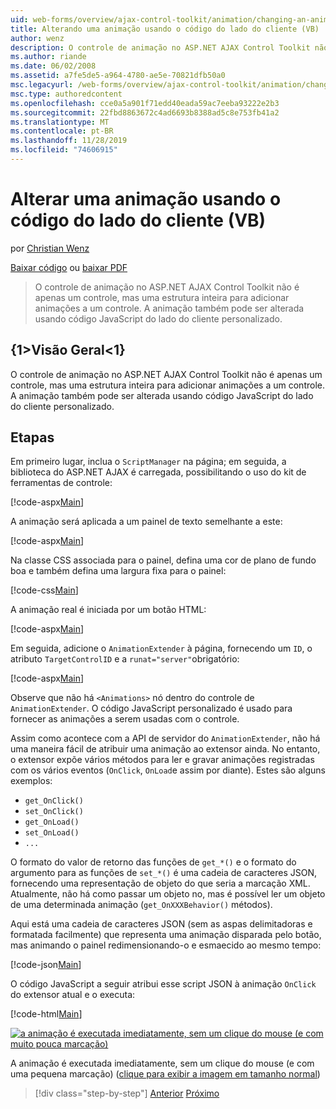 ```yaml
---
uid: web-forms/overview/ajax-control-toolkit/animation/changing-an-animation-using-client-side-code-vb
title: Alterando uma animação usando o código do lado do cliente (VB) | Microsoft Docs
author: wenz
description: O controle de animação no ASP.NET AJAX Control Toolkit não é apenas um controle, mas uma estrutura inteira para adicionar animações a um controle. A animação também pode...
ms.author: riande
ms.date: 06/02/2008
ms.assetid: a7fe5de5-a964-4780-ae5e-70821dfb50a0
msc.legacyurl: /web-forms/overview/ajax-control-toolkit/animation/changing-an-animation-using-client-side-code-vb
msc.type: authoredcontent
ms.openlocfilehash: cce0a5a901f71edd40eada59ac7eeba93222e2b3
ms.sourcegitcommit: 22fbd8863672c4ad6693b8388ad5c8e753fb41a2
ms.translationtype: MT
ms.contentlocale: pt-BR
ms.lasthandoff: 11/28/2019
ms.locfileid: "74606915"
---
```

# <a name="changing-an-animation-using-client-side-code-vb"></a>Alterar uma animação usando o código do lado do cliente (VB)

por [Christian Wenz](https://github.com/wenz)

[Baixar código](https://download.microsoft.com/download/f/9/a/f9a26acd-8df4-4484-8a18-199e4598f411/Animation11.vb.zip) ou [baixar PDF](https://download.microsoft.com/download/6/7/1/6718d452-ff89-4d3f-a90e-c74ec2d636a3/animation11VB.pdf)

> O controle de animação no ASP.NET AJAX Control Toolkit não é apenas um controle, mas uma estrutura inteira para adicionar animações a um controle. A animação também pode ser alterada usando código JavaScript do lado do cliente personalizado.

## <a name="overview"></a>{1&gt;Visão Geral&lt;1}

O controle de animação no ASP.NET AJAX Control Toolkit não é apenas um controle, mas uma estrutura inteira para adicionar animações a um controle. A animação também pode ser alterada usando código JavaScript do lado do cliente personalizado.

## <a name="steps"></a>Etapas

Em primeiro lugar, inclua o `ScriptManager` na página; em seguida, a biblioteca do ASP.NET AJAX é carregada, possibilitando o uso do kit de ferramentas de controle:

[!code-aspx[Main](changing-an-animation-using-client-side-code-vb/samples/sample1.aspx)]

A animação será aplicada a um painel de texto semelhante a este:

[!code-aspx[Main](changing-an-animation-using-client-side-code-vb/samples/sample2.aspx)]

Na classe CSS associada para o painel, defina uma cor de plano de fundo boa e também defina uma largura fixa para o painel:

[!code-css[Main](changing-an-animation-using-client-side-code-vb/samples/sample3.css)]

A animação real é iniciada por um botão HTML:

[!code-aspx[Main](changing-an-animation-using-client-side-code-vb/samples/sample4.aspx)]

Em seguida, adicione o `AnimationExtender` à página, fornecendo um `ID`, o atributo `TargetControlID` e a `runat="server"`obrigatório:

[!code-aspx[Main](changing-an-animation-using-client-side-code-vb/samples/sample5.aspx)]

Observe que não há `<Animations>` nó dentro do controle de `AnimationExtender`. O código JavaScript personalizado é usado para fornecer as animações a serem usadas com o controle.

Assim como acontece com a API de servidor do `AnimationExtender`, não há uma maneira fácil de atribuir uma animação ao extensor ainda. No entanto, o extensor expõe vários métodos para ler e gravar animações registradas com os vários eventos (`OnClick`, `OnLoad`e assim por diante). Estes são alguns exemplos:

- `get_OnClick()`
- `set_OnClick()`
- `get_OnLoad()`
- `set_OnLoad()`
- `...`

O formato do valor de retorno das funções de `get_*()` e o formato do argumento para as funções de `set_*()` é uma cadeia de caracteres JSON, fornecendo uma representação de objeto do que seria a marcação XML. Atualmente, não há como passar um objeto no, mas é possível ler um objeto de uma determinada animação (`get_OnXXXBehavior()` métodos).

Aqui está uma cadeia de caracteres JSON (sem as aspas delimitadoras e formatada facilmente) que representa uma animação disparada pelo botão, mas animando o painel redimensionando-o e esmaecido ao mesmo tempo:

[!code-json[Main](changing-an-animation-using-client-side-code-vb/samples/sample6.json)]

O código JavaScript a seguir atribui esse script JSON à animação `OnClick` do extensor atual e o executa:

[!code-html[Main](changing-an-animation-using-client-side-code-vb/samples/sample7.html)]

[![a animação é executada imediatamente, sem um clique do mouse (e com muito pouca marcação)](changing-an-animation-using-client-side-code-vb/_static/image2.png)](changing-an-animation-using-client-side-code-vb/_static/image1.png)

A animação é executada imediatamente, sem um clique do mouse (e com uma pequena marcação) ([clique para exibir a imagem em tamanho normal](changing-an-animation-using-client-side-code-vb/_static/image3.png))

> [!div class="step-by-step"]
> [Anterior](executing-animations-using-client-side-code-vb.md)
> [Próximo](animating-an-updatepanel-control-vb.md)
